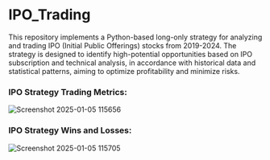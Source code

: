 # IPO_Trading
This repository implements a Python-based long-only strategy for analyzing and trading IPO (Initial Public Offerings) stocks from 2019-2024. The strategy is designed to identify high-potential opportunities based on IPO subscription and technical analysis, in accordance with historical data and statistical patterns, aiming to optimize profitability and minimize risks.

### IPO Strategy Trading Metrics:
![Screenshot 2025-01-05 115656](https://github.com/user-attachments/assets/829f9ffc-3136-4bc1-a31e-ad8da36adcf9)

### IPO Strategy Wins and Losses:
![Screenshot 2025-01-05 115705](https://github.com/user-attachments/assets/ae0fcd3e-07da-431a-8ba7-f70a0bc3f2d6)

